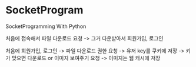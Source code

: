 # SocketProgram
SocketProgramming With Python

처음에 접속해서 파일 다운로드 요청 -> 그거 다운받아서 회원가입, 로그인

처음에 회원가입, 로그인 -> 파일 다운로드 권한 요청 -> 유저 key를 쿠키에 저장 -> 키가 맞으면 다운로드
                    or 이미지 보여주기 요청 -> 이미지는 웹 캐시에 저장